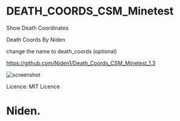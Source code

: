 # DEATH_COORDS_CSM_Minetest
Show Death Coordinates

Death Coords By Niden

change the name to death_coords (optional)

https://github.com/Niden1/Death_Coords_CSM_Minetest_1.3

![screenshot](https://github.com/Niden1/Death_Coords_CSM_Minetest_1.5/blob/main/screenshot.png)


Licence: MIT Licence

# Niden.
